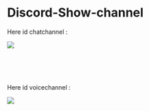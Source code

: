# Discord-Show-channel

<div>
<p>Here id chatchannel :</p>
<img src="https://cdn.discordapp.com/attachments/353916776473427970/514471607515873290/unknown.png"/>
</div>
<br/>
<br/>
<br/>
<br/>
<p>Here id voicechannel :</p>
<img src="https://cdn.discordapp.com/attachments/353916776473427970/514471775145295922/unknown.png"/>
</div>
